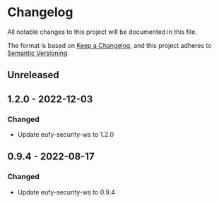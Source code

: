 # Changelog

All notable changes to this project will be documented in this file.

The format is based on [Keep a Changelog](https://keepachangelog.com/en/1.0.0/),
and this project adheres to [Semantic Versioning](https://semver.org/spec/v2.0.0.html).

## Unreleased

## 1.2.0 - 2022-12-03

### Changed

- Update eufy-security-ws to 1.2.0


## 0.9.4 - 2022-08-17

### Changed

- Update eufy-security-ws to 0.9.4
